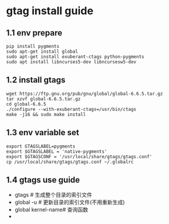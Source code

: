 # gtag install guide

## 1.1 env prepare
```shell
pip install pygments
sudo apt-get install global
sudo apt-get install exuberant-ctags python-pygments
sudo apt install libncurses5-dev libncursesw5-dev
```

## 1.2 install gtags
```shell
wget https://ftp.gnu.org/pub/gnu/global/global-6.6.5.tar.gz
tar xzvf global-6.6.5.tar.gz
cd global-6.6.5
./configure --with-exuberant-ctags=/usr/bin/ctags
make -j16 && sudo make install
```

## 1.3 env variable set
```shell
export GTAGSLABEL=pygments
export $GTAGSLABEL = 'native-pygments'
export $GTAGSCONF = '/usr/local/share/gtags/gtags.conf'
cp /usr/local/share/gtags/gtags.conf ~/.globalrc
```

## 1.4 gtags use guide
- gtags # 生成整个目录的索引文件
- global -u # 更新目录的索引文件(不用重新生成)  
- global kernel-name# 查询函数
- 
